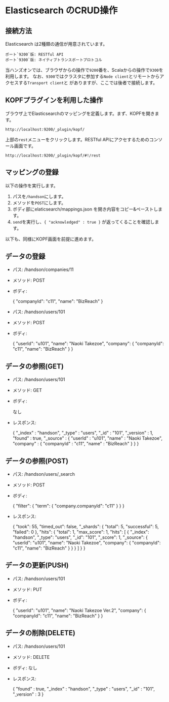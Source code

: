 # Elasticsearch のCRUD操作

## 接続方法

Elasticsearch は2種類の通信が用意されています。

    ポート`9200`版: RESTful API
    ポート`9300`版: ネイティブトランスポートプロトコル

当ハンズオンでは、ブラウザからの操作で`9200`番を、Scalaからの操作で`9300`を利用します。
なお、`9300`ではクラスタに参加する`Node client`とリモートからアクセスする`Transport client`と
がありますが、ここでは後者で接続します。

## KOPFプラグインを利用した操作

ブラウザ上でElasticsearchのマッピングを定義します。まず、KOPFを開きます。

    http://localhost:9200/_plugin/kopf/

上部の`rest`メニューをクリックします。RESTful APIにアクセするためのコンソール画面です。

    http://localhost:9200/_plugin/kopf/#!/rest

## マッピングの登録

以下の操作を実行します。

1. パスを`/handson`にします。
2. メソッドを`POST`にします。
3. ボディ部にelaticsearch/mappings.json を開き内容をコピー&ペーストします。
4. `send`を実行し、`{ "acknowledged" : true }` が返ってくることを確認します。

以下も、同様にKOPF画面を前提に進めます。

## データの登録

- パス: /handson/companies/11
- メソッド: POST
- ボディ:

    {
        "companyId": "c11",
        "name": "BizReach"
    }

- パス: /handson/users/101
- メソッド: POST
- ボディ:

    {
        "userId": "u101",
        "name": "Naoki Takezoe",
        "company": {
            "companyId": "c11",
            "name": "BizReach"
        }
    }

## データの参照(GET)

- パス: /handson/users/101
- メソッド: GET
- ボディ:

    なし

- レスポンス:

    {
        "_index" : "handson",
        "_type" : "users",
        "_id" : "101",
        "_version" : 1,
        "found" : true,
        "_source" : {
            "userId" : "u101",
            "name" : "Naoki Takezoe",
            "company" : {
                "companyId" : "c11",
                "name" : "BizReach"
            }
        }
    }

## データの参照(POST)

- パス: /handson/users/_search
- メソッド: POST
- ボディ:

    {
        "filter": {
            "term": {
                "company.companyId": "c11"
            }
        }
    }

- レスポンス:

    {
        "took": 55,
        "timed_out": false,
        "_shards": {
            "total": 5,
            "successful": 5,
            "failed": 0
        },
        "hits": {
            "total": 1,
            "max_score": 1,
            "hits": [
                {
                    "_index": "handson",
                    "_type": "users",
                    "_id": "101",
                    "_score": 1,
                    "_source": {
                        "userId": "u101",
                        "name": "Naoki Takezoe",
                        "company": {
                            "companyId": "c11",
                            "name": "BizReach"
                        }
                    }
                }
            ]
        }
    }

## データの更新(PUSH)

- パス: /handson/users/101
- メソッド: PUT
- ボディ:

    {
        "userId": "u101",
        "name": "Naoki Takezoe Ver.2",
        "company": {
            "companyId": "c11",
            "name": "BizReach"
        }
    }

## データの削除(DELETE)

- パス: /handson/users/101
- メソッド: DELETE
- ボディ: なし
- レスポンス:

    {
        "found" : true,
        "_index" : "handson",
        "_type" : "users",
        "_id" : "101",
        "_version" : 3
    }
